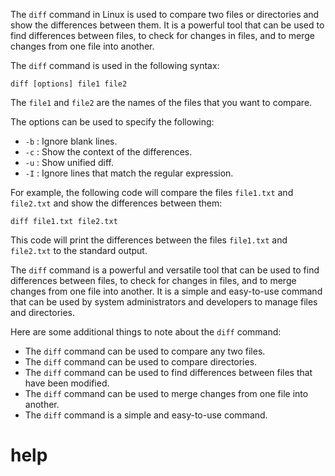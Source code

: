 The `diff` command in Linux is used to compare two files or directories and show the differences between them. It is a powerful tool that can be used to find differences between files, to check for changes in files, and to merge changes from one file into another.

The `diff` command is used in the following syntax:

```
diff [options] file1 file2
```

The `file1` and `file2` are the names of the files that you want to compare.

The options can be used to specify the following:

* `-b` : Ignore blank lines.
* `-c` : Show the context of the differences.
* `-u` : Show unified diff.
* `-I` : Ignore lines that match the regular expression.

For example, the following code will compare the files `file1.txt` and `file2.txt` and show the differences between them:

```
diff file1.txt file2.txt
```

This code will print the differences between the files `file1.txt` and `file2.txt` to the standard output.

The `diff` command is a powerful and versatile tool that can be used to find differences between files, to check for changes in files, and to merge changes from one file into another. It is a simple and easy-to-use command that can be used by system administrators and developers to manage files and directories.

Here are some additional things to note about the `diff` command:

* The `diff` command can be used to compare any two files.
* The `diff` command can be used to compare directories.
* The `diff` command can be used to find differences between files that have been modified.
* The `diff` command can be used to merge changes from one file into another.
* The `diff` command is a simple and easy-to-use command.




# help 

```

```
